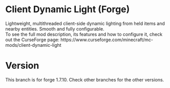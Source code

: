 # Client Dynamic Light (Forge)
<span>
Lightweight, multithreaded client-side dynamic lighting from held items and nearby entities. Smooth and fully configurable.
<br>
To see the full mod description, its features and how to configure it, check out the CurseForge page: https://www.curseforge.com/minecraft/mc-mods/client-dynamic-light

# Version
<span>
This branch is for forge 1.7.10. Check other branches for the other versions.
